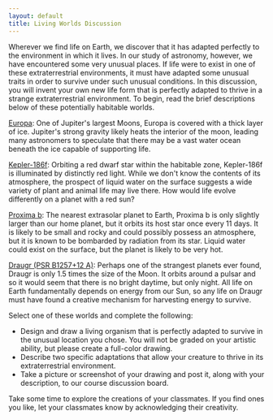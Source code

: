 ```yaml
---
layout: default
title: Living Worlds Discussion
---
```


Wherever we find life on Earth, we discover that it has adapted perfectly to the environment in which it lives. In our study of astronomy, however, we have encountered some very unusual places. If life were to exist in one of these extraterrestrial environments, it must have adapted some unusual traits in order to survive under such unusual conditions. In this discussion, you will invent your own new life form that is perfectly adapted to thrive in a strange extraterrestrial environment. To begin, read the brief descriptions below of these potentially habitable worlds.

<ins>Europa</ins>: One of Jupiter's largest Moons, Europa is covered with a thick layer of ice. Jupiter's strong gravity likely heats the interior of the moon, leading many astronomers to speculate that there may be a vast water ocean beneath the ice capable of supporting life.

<ins>Kepler-186f</ins>: Orbiting a red dwarf star within the habitable zone, Kepler-186f is illuminated by distinctly red light. While we don't know the contents of its atmosphere, the prospect of liquid water on the surface suggests a wide variety of plant and animal life may live there. How would life evolve differently on a planet with a red sun?
 
 <ins>Proxima b</ins>: The nearest extrasolar planet to Earth, Proxima b is only slightly larger than our home planet, but it orbits its host star once every 11 days. It is likely to be small and rocky and could possibly possess an atmosphere, but it is known to be bombarded by radiation from its star. Liquid water could exist on the surface, but the planet is likely to be very hot.
 
 <ins>Draugr (PSR B1257+12 A)</ins>: Perhaps one of the strangest planets ever found, Draugr is only 1.5 times the size of the Moon. It orbits around a pulsar and so it would seem that there is no bright daytime, but only night. All life on Earth fundamentally depends on energy from our Sun, so any life on Draugr must have found a creative mechanism for harvesting energy to survive.

 Select one of these worlds and complete the following: 
 - Design and draw a living organism that is perfectly adapted to survive in the unusual location you chose. You will not be graded on your artistic ability, but please create a full-color drawing.
 - Describe two specific adaptations that allow your creature to thrive in its extraterrestrial environment.
 - Take a picture or screenshot of your drawing and post it, along with your description, to our course discussion board.

Take some time to explore the creations of your classmates. If you find ones you like, let your classmates know by acknowledging their creativity.
